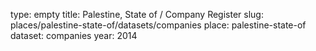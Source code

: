 type: empty
title: Palestine, State of / Company Register
slug: places/palestine-state-of/datasets/companies
place: palestine-state-of
dataset: companies
year: 2014
